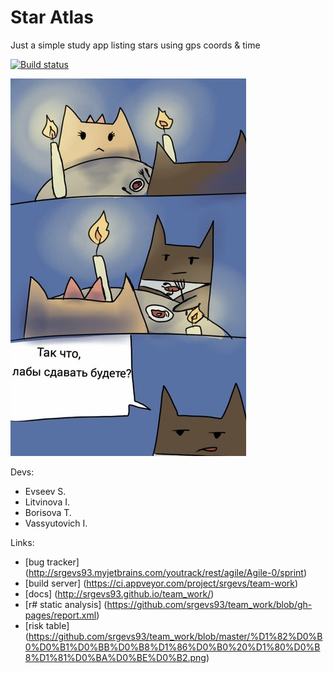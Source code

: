 # Star Atlas
Just a simple study app listing stars using gps coords & time

[![Build status](https://ci.appveyor.com/api/projects/status/wl6ela7a0lqx8s9l/branch/master?svg=true)](https://ci.appveyor.com/project/srgevs/team-work/branch/master)

[![art](https://github.com/srgevs93/team_work/blob/develop/art.jpg)](https://github.com/srgevs93/team_work/blob/develop/art.jpg)

Devs: 
* Evseev S.
* Litvinova I.
* Borisova T.
* Vassyutovich I.

Links:
* [bug tracker] (http://srgevs93.myjetbrains.com/youtrack/rest/agile/Agile-0/sprint)
* [build server] (https://ci.appveyor.com/project/srgevs/team-work)
* [docs] (http://srgevs93.github.io/team_work/) 
* [r# static analysis] (https://github.com/srgevs93/team_work/blob/gh-pages/report.xml)
* [risk table] (https://github.com/srgevs93/team_work/blob/master/%D1%82%D0%B0%D0%B1%D0%BB%D0%B8%D1%86%D0%B0%20%D1%80%D0%B8%D1%81%D0%BA%D0%BE%D0%B2.png)